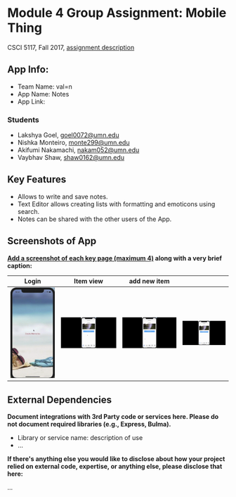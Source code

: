 # Module 4 Group Assignment: Mobile Thing

CSCI 5117, Fall 2017, [assignment description](https://docs.google.com/document/d/1lYgnikooJgHZmLtAzKe1yTFgR7Czz9MGSXuQzl-s3R0)

## App Info:

* Team Name: val=n
* App Name: Notes
* App Link: <TO-DO>

### Students

* Lakshya Goel, goel0072@umn.edu
* Nishka Monteiro, monte299@umn.edu
* Akifumi Nakamachi, nakam052@umn.edu
* Vaybhav Shaw, shaw0162@umn.edu


## Key Features

* Allows to write and save notes.
* Text Editor allows creating lists with formatting and emoticons using search. 
* Notes can be shared with the other users of the App.


## Screenshots of App

**[Add a screenshot of each key page (maximum 4)](https://stackoverflow.com/questions/10189356/how-to-add-screenshot-to-readmes-in-github-repository)
along with a very brief caption:**


|Login|Item view|add new item| |
|---|---|---|---|
|![login](./screenshot/login.gif)|![read-main](./screenshot/read-main.gif)|![add-image](./screenshot/add-image.gif)|![add-image](./screenshot/add-image.gif)|


## External Dependencies

**Document integrations with 3rd Party code or services here.
Please do not document required libraries (e.g., Express, Bulma).**

* Library or service name: description of use
* ...

**If there's anything else you would like to disclose about how your project
relied on external code, expertise, or anything else, please disclose that
here:**

...
